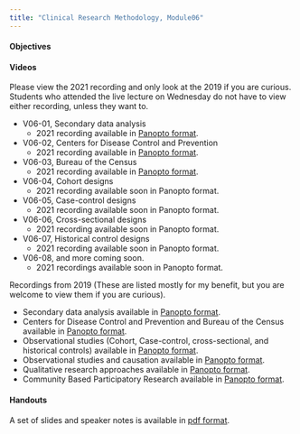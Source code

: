 ```yaml
---
title: "Clinical Research Methodology, Module06"
---
```


#### Objectives

#### Videos

Please view the 2021 recording and only look at the 2019 if you are curious. Students who attended the live lecture on Wednesday do not have to view either recording, unless they want to.

+ V06-01, Secondary data analysis
  + 2021 recording available in [Panopto format](https://umkc.hosted.panopto.com/Panopto/Pages/Viewer.aspx?id=e25aaf02-2e62-49fb-940f-acda015fae2c).
+ V06-02, Centers for Disease Control and Prevention
  + 2021 recording available in [Panopto format](https://umkc.hosted.panopto.com/Panopto/Pages/Viewer.aspx?id=767c0b70-a91f-4da3-b06b-acda0168f41f).
+ V06-03, Bureau of the Census
  + 2021 recording available in [Panopto format](https://umkc.hosted.panopto.com/Panopto/Pages/Viewer.aspx?id=b7eb9f4e-59c4-470d-b4d8-acda016e7cf6).
+ V06-04, Cohort designs
  + 2021 recording available soon in Panopto format.
+ V06-05, Case-control designs
  + 2021 recording available soon in Panopto format.
+ V06-06, Cross-sectional designs
  + 2021 recording available soon in Panopto format.
+ V06-07, Historical control designs
  + 2021 recording available soon in Panopto format.
+ V06-08, and more coming soon.
  + 2021 recordings available soon in Panopto format.
  
Recordings from 2019 (These are listed mostly for my benefit, but you are welcome to view them if you are curious).  

+ Secondary data analysis available in [Panopto format](https://umkc.hosted.panopto.com/Panopto/Pages/Viewer.aspx?id=1b57ef03-28e4-4f9c-8b27-a9ff016fdd67).
+ Centers for Disease Control and Prevention and Bureau of the Census available in [Panopto format](https://umkc.hosted.panopto.com/Panopto/Pages/Viewer.aspx?id=37b44823-cb77-4d59-b92d-a9ff01767e4e).
+ Observational studies (Cohort, Case-control, cross-sectional, and historical controls) available in [Panopto format](https://umkc.hosted.panopto.com/Panopto/Pages/Viewer.aspx?id=b1920b0f-cb36-48c1-8cfc-aa0200f0d150).
+ Observational studies and causation available in [Panopto format](https://umkc.hosted.panopto.com/Panopto/Pages/Viewer.aspx?id=732b3cd5-b849-4229-bd10-aa020103be15).
+ Qualitative research approaches available in [Panopto format](https://umkc.hosted.panopto.com/Panopto/Pages/Viewer.aspx?id=2f292ef8-5ac4-4f4f-86e1-aa02010f1a70).
+ Community Based Participatory Research available in [Panopto format](https://umkc.hosted.panopto.com/Panopto/Pages/Viewer.aspx?id=df19315d-689a-4273-a4e2-aa0201180c73).
  

#### Handouts

A set of slides and speaker notes is available in [pdf format](http://www.pmean.com/clinical-research-methods/video06-slides-and-speaker-notes.pdf).
